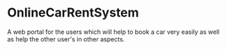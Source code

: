 # OnlineCarRentSystem
A web portal for the users which will help to book a car very easily as well as help the other user's in other aspects.
